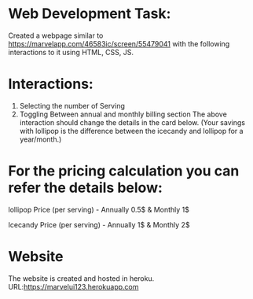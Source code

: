# Web Development Task:
Created a webpage similar to https://marvelapp.com/46583ic/screen/55479041 with the following interactions to it using HTML, CSS, JS.
# Interactions:
1) Selecting the number of Serving
2) Toggling Between annual and monthly billing section
The above interaction should change the details in the card below.
(Your savings with lollipop is the difference between the icecandy and lollipop for a year/month.)

# For the pricing calculation you can refer the details below:
lollipop Price (per serving) - Annually 0.5$ & Monthly 1$

Icecandy Price (per serving) - Annually 1$ & Monthly 2$

# Website
The website is created and hosted in heroku.
URL:https://marvelui123.herokuapp.com
